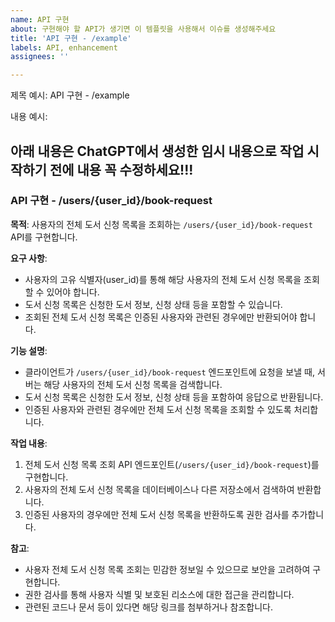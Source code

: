 ```yaml
---
name: API 구현
about: 구현해야 할 API가 생기면 이 템플릿을 사용해서 이슈를 생성해주세요
title: 'API 구현 - /example'
labels: API, enhancement
assignees: ''

---
```


제목 예시:
API 구현 - /example

내용 예시:

## 아래 내용은 ChatGPT에서 생성한 임시 내용으로 작업 시작하기 전에 내용 꼭 수정하세요!!!

### API 구현 - /users/{user_id}/book-request

**목적**: 사용자의 전체 도서 신청 목록을 조회하는 `/users/{user_id}/book-request` API를 구현합니다.

**요구 사항**:
- 사용자의 고유 식별자(user_id)를 통해 해당 사용자의 전체 도서 신청 목록을 조회할 수 있어야 합니다.
- 도서 신청 목록은 신청한 도서 정보, 신청 상태 등을 포함할 수 있습니다.
- 조회된 전체 도서 신청 목록은 인증된 사용자와 관련된 경우에만 반환되어야 합니다.

**기능 설명**:
- 클라이언트가 `/users/{user_id}/book-request` 엔드포인트에 요청을 보낼 때, 서버는 해당 사용자의 전체 도서 신청 목록을 검색합니다.
- 도서 신청 목록은 신청한 도서 정보, 신청 상태 등을 포함하여 응답으로 반환됩니다.
- 인증된 사용자와 관련된 경우에만 전체 도서 신청 목록을 조회할 수 있도록 처리합니다.

**작업 내용**:
1. 전체 도서 신청 목록 조회 API 엔드포인트(`/users/{user_id}/book-request`)를 구현합니다.
2. 사용자의 전체 도서 신청 목록을 데이터베이스나 다른 저장소에서 검색하여 반환합니다.
3. 인증된 사용자의 경우에만 전체 도서 신청 목록을 반환하도록 권한 검사를 추가합니다.

**참고**:
- 사용자 전체 도서 신청 목록 조회는 민감한 정보일 수 있으므로 보안을 고려하여 구현합니다.
- 권한 검사를 통해 사용자 식별 및 보호된 리소스에 대한 접근을 관리합니다.
- 관련된 코드나 문서 등이 있다면 해당 링크를 첨부하거나 참조합니다.
